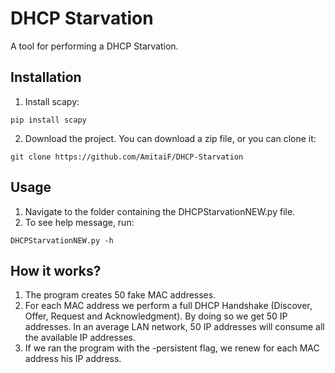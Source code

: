 # DHCP Starvation
A tool for performing a DHCP Starvation.

## Installation

1. Install scapy:
```
pip install scapy
```
2. Download the project. You can download a zip file, or you can clone it:
```
git clone https://github.com/AmitaiF/DHCP-Starvation
```

## Usage
1. Navigate to the folder containing the DHCPStarvationNEW.py file.
2. To see help message, run:
```
DHCPStarvationNEW.py -h
```
## How it works?
1. The program creates 50 fake MAC addresses.
2. For each MAC address we perform a full DHCP Handshake (Discover, Offer, Request and Acknowledgment). By doing so we get 50 IP addresses. In an average LAN network, 50 IP addresses will consume all the available IP addresses.
3. If we ran the program with the -persistent flag, we renew for each MAC address his IP address.